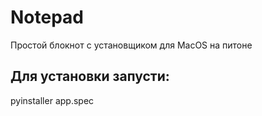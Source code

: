 # Notepad
Простой блокнот с установщиком для MacOS на питоне


## Для установки запусти:

pyinstaller app.spec
